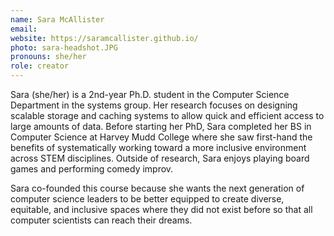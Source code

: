 ```yaml
---
name: Sara McAllister
email:
website: https://saramcallister.github.io/
photo: sara-headshot.JPG
pronouns: she/her
role: creator
---
```


Sara (she/her) is a 2nd-year Ph.D. student in the Computer Science Department in the systems group. Her research focuses on designing scalable storage and caching systems to allow quick and efficient access to large amounts of data. Before starting her PhD, Sara completed her BS in Computer Science at Harvey Mudd College where she saw first-hand the benefits of systematically working toward a more inclusive environment across STEM disciplines. Outside of research, Sara enjoys playing board games and performing comedy improv.

Sara co-founded this course because she wants the next generation of computer science leaders to be better equipped to create diverse, equitable, and inclusive spaces where they did not exist before so that all computer scientists can reach their dreams.

